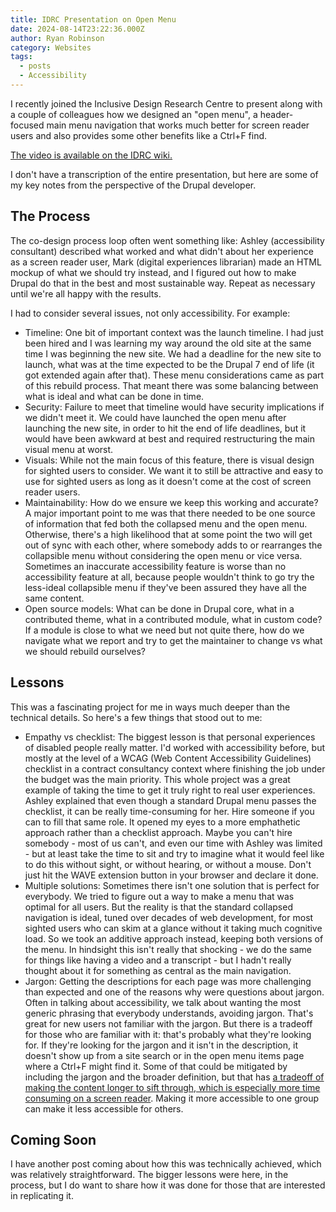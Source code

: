 ```yaml
---
title: IDRC Presentation on Open Menu
date: 2024-08-14T23:22:36.000Z
author: Ryan Robinson
category: Websites
tags:
  - posts
  - Accessibility
---
```


I recently joined the Inclusive Design Research Centre to present along with a couple of colleagues how we designed an "open menu", a header-focused main menu navigation that works much better for screen reader users and also provides some other benefits like a Ctrl+F find.

[The video is available on the IDRC wiki.](https://fluidproject.atlassian.net/wiki/spaces/fluid/pages/11513504/Community+workshops+and+design+crits)

I don't have a transcription of the entire presentation, but here are some of my key notes from the perspective of the Drupal developer.

## The Process

The co-design process loop often went something like: Ashley (accessibility consultant) described what worked and what didn't about her experience as a screen reader user, Mark (digital experiences librarian) made an HTML mockup of what we should try instead, and I figured out how to make Drupal do that in the best and most sustainable way. Repeat as necessary until we're all happy with the results.

I had to consider several issues, not only accessibility. For example:

- Timeline: One bit of important context was the launch timeline. I had just been hired and I was learning my way around the old site at the same time I was beginning the new site. We had a deadline for the new site to launch, what was at the time expected to be the Drupal 7 end of life (it got extended again after that). These menu considerations came as part of this rebuild process. That meant there was some balancing between what is ideal and what can be done in time.
- Security: Failure to meet that timeline would have security implications if we didn't meet it. We could have launched the open menu after launching the new site, in order to hit the end of life deadlines, but it would have been awkward at best and required restructuring the main visual menu at worst.
- Visuals: While not the main focus of this feature, there is visual design for sighted users to consider. We want it to still be attractive and easy to use for sighted users as long as it doesn't come at the cost of screen reader users.
- Maintainability: How do we ensure we keep this working and accurate? A major important point to me was that there needed to be one source of information that fed both the collapsed menu and the open menu. Otherwise, there's a high likelihood that at some point the two will get out of sync with each other, where somebody adds to or rearranges the collapsible menu without considering the open menu or vice versa. Sometimes an inaccurate accessibility feature is worse than no accessibility feature at all, because people wouldn't think to go try the less-ideal collapsible menu if they've been assured they have all the same content.
- Open source models: What can be done in Drupal core, what in a contributed theme, what in a contributed module, what in custom code? If a module is close to what we need but not quite there, how do we navigate what we report and try to get the maintainer to change vs what we should rebuild ourselves?

## Lessons

This was a fascinating project for me in ways much deeper than the technical details. So here's a few things that stood out to me:

- Empathy vs checklist: The biggest lesson is that personal experiences of disabled people really matter. I'd worked with accessibility before, but mostly at the level of a WCAG (Web Content Accessibility Guidelines) checklist in a contract consultancy context where finishing the job under the budget was the main priority. This whole project was a great example of taking the time to get it truly right to real user experiences. Ashley explained that even though a standard Drupal menu passes the checklist, it can be really time-consuming for her. Hire someone if you can to fill that same role. It opened my eyes to a more emphathetic approach rather than a checklist approach. Maybe you can't hire somebody - most of us can't, and even our time with Ashley was limited - but at least take the time to sit and try to imagine what it would feel like to do this without sight, or without hearing, or without a mouse. Don't just hit the WAVE extension button in your browser and declare it done.
- Multiple solutions: Sometimes there isn't one solution that is perfect for everybody. We tried to figure out a way to make a menu that was optimal for all users. But the reality is that the standard collapsed navigation is ideal, tuned over decades of web development, for most sighted users who can skim at a glance without it taking much cognitive load. So we took an additive approach instead, keeping both versions of the menu. In hindsight this isn't really that shocking - we do the same for things like having a video and a transcript - but I hadn't really thought about it for something as central as the main navigation.
- Jargon: Getting the descriptions for each page was more challenging than expected and one of the reasons why were questions about jargon. Often in talking about accessibility, we talk about wanting the most generic phrasing that everybody understands, avoiding jargon. That's great for new users not familiar with the jargon. But there is a tradeoff for those who are familiar with it: that's probably what they're looking for. If they're looking for the jargon and it isn't in the description, it doesn't show up from a site search or in the open menu items page where a Ctrl+F might find it. Some of that could be mitigated by including the jargon and the broader definition, but that has [a tradeoff of making the content longer to sift through, which is especially more time consuming on a screen reader](/websites/accessibility-descriptive/). Making it more accessible to one group can make it less accessible for others.

## Coming Soon

I have another post coming about how this was technically achieved, which was relatively straightforward. The bigger lessons were here, in the process, but I do want to share how it was done for those that are interested in replicating it.
